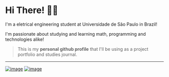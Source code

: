 # Hi There! 👋🏾

I'm a eletrical engineering student at Universidade de São Paulo in Brazil!

I'm passionate about studying and learning math, programming and technologies alike!

> This is my **personal github profile** that I'll be using as a project portfolio and studies journal.

---
[![image](https://img.shields.io/badge/Gmail-D14836?style=for-the-badge&logo=gmail&logoColor=white)](mailto:pcs.pacs@gmail.com)
[![image](https://img.shields.io/badge/Medium-12100E?style=for-the-badge&logo=medium&logoColor=white)](https://medium.com/@paulocampos0)


